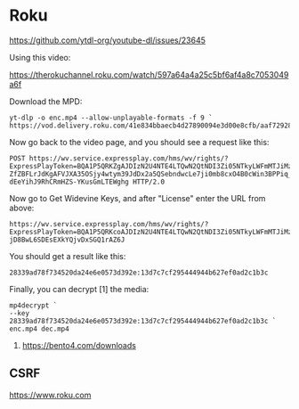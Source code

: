 # Roku

https://github.com/ytdl-org/youtube-dl/issues/23645

Using this video:

https://therokuchannel.roku.com/watch/597a64a4a25c5bf6af4a8c7053049a6f

Download the MPD:

~~~
yt-dlp -o enc.mp4 --allow-unplayable-formats -f 9 `
https://vod.delivery.roku.com/41e834bbaecb4d27890094e3d00e8cfb/aaf72928242741a6ab8d0dfefbd662ca/87fe48887c78431d823a845b377a0c0f/index.mpd
~~~

Now go back to the video page, and you should see a request like this:

~~~
POST https://wv.service.expressplay.com/hms/wv/rights/?ExpressPlayToken=BQA1P5QRKZgAJDIzN2U4NTE4LTQwN2QtNDI3Zi05NTkyLWFmMTJiMzRkMmU0NwAAAIBW-ZfZBFLrJdKgAFVJXA35OSjy4wtym39JdDx2a5QSebndwcLe7ji0mb8cxO4B0cWin3BPPiq_Xb1X1siMd9EnP4FhzcZu4yaWkM7q0kmgnRY5IcY1oZmiYYDWaNE7wKnDQWhrZKK_wmTDca9xwL19y3M4WASKwsnYr5WEj-dEeYihJ9RhCRmHZS-YKusGmLTEWghg HTTP/2.0
~~~

Now go to Get Widevine Keys, and after "License" enter the URL from above:

~~~
https://wv.service.expressplay.com/hms/wv/rights/?ExpressPlayToken=BQA1P5QRKcoAJDIzN2U4NTE4LTQwN2QtNDI3Zi05NTkyLWFmMTJiMzRkMmU0NwAAAIDnFzZs94Ig6XMgvBctSEO07eLZilJFfEdyMSl2GO2dt1QbpyMfjY0T1fY34jcGNH2OvTvOa2GDjkrj0sGVhPfBGwhPy5JzpfyIKDGZ0uwEb3710A_j4V87rQpHdufzhZeJoCeNjS6duPqmABFy91sH9CBRnsBBCtCdRsrBBp-jD8BwL6SDEsEXkYQjvDxSGQ1rAZ6J
~~~

You should get a result like this:

~~~
28339ad78f734520da24e6e0573d392e:13d7c7cf295444944b627ef0ad2c1b3c
~~~

Finally, you can decrypt [1] the media:

~~~
mp4decrypt `
--key 28339ad78f734520da24e6e0573d392e:13d7c7cf295444944b627ef0ad2c1b3c `
enc.mp4 dec.mp4
~~~

1. https://bento4.com/downloads

## CSRF

https://www.roku.com
